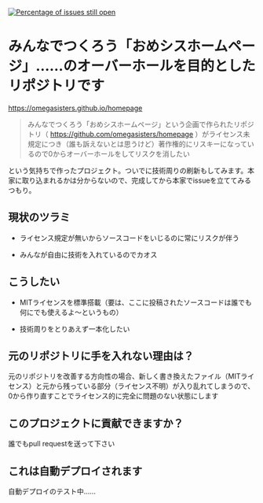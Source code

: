 [![Percentage of issues still open](http://isitmaintained.com/badge/open/ookam/omegasisters-overhaul.svg)](http://isitmaintained.com/project/ookam/omegasisters-overhaul 'Percentage of issues still open')

# みんなでつくろう「おめシスホームページ」……のオーバーホールを目的としたリポジトリです

https://omegasisters.github.io/homepage

> みんなでつくろう「おめシスホームページ」という企画で作られたリポジトリ（ https://github.com/omegasisters/homepage ）がライセンス未規定につき（誰も訴えないとは思うけど）著作権的にリスキーになっているので0からオーバーホールをしてリスクを消したい

という気持ちで作ったプロジェクト。ついでに技術周りの刷新もしてみます。本家に取り込まれるかは分からないので、完成してから本家でissueを立ててみるつもり。


## 現状のツラミ

- ライセンス規定が無いからソースコードをいじるのに常にリスクが伴う

- みんなが自由に技術を入れているのでカオス


## こうしたい

- MITライセンスを標準搭載（要は、ここに投稿されたソースコードは誰でも何にでも使えるよ〜というもの）

- 技術周りをとりあえず一本化したい


## 元のリポジトリに手を入れない理由は？

元のリポジトリを改善する方向性の場合、新しく書き換えたファイル（MITライセンス）と元から残っている部分（ライセンス不明）が入り乱れてしまうので、0から作り直すことでライセンス的に完全に問題のない状態にします


## このプロジェクトに貢献できますか？

誰でもpull requestを送って下さい


## これは自動デプロイされます

自動デプロイのテスト中……
